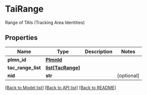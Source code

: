 # TaiRange

Range of TAIs (Tracking Area Identities)
## Properties
Name | Type | Description | Notes
------------ | ------------- | ------------- | -------------
**plmn_id** | [**PlmnId**](PlmnId.md) |  | 
**tac_range_list** | [**list[TacRange]**](TacRange.md) |  | 
**nid** | **str** |  | [optional] 

[[Back to Model list]](../README.md#documentation-for-models) [[Back to API list]](../README.md#documentation-for-api-endpoints) [[Back to README]](../README.md)



